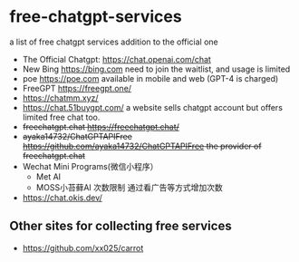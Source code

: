 # free-chatgpt-services
a list of free chatgpt services addition to the official one

- The Official Chatgpt: https://chat.openai.com/chat 
- New Bing https://bing.com need to join the waitlist, and usage is limited
- poe https://poe.com available in mobile and web (GPT-4 is charged)
- FreeGPT https://freegpt.one/
- https://chatmm.xyz/
- https://chat.51buygpt.com/ a website sells chatgpt account but offers limited free chat too.
- ~~freechatgpt.chat https://freechatgpt.chat/~~
- ~~ayaka14732/ChatGPTAPIFree https://github.com/ayaka14732/ChatGPTAPIFree the provider of freechatgpt.chat~~
- Wechat Mini Programs(微信小程序）
  - Met AI
  - MOSS小苔藓AI 次数限制 通过看广告等方式增加次数
- https://chat.okis.dev/

## Other sites for collecting free services
- https://github.com/xx025/carrot
